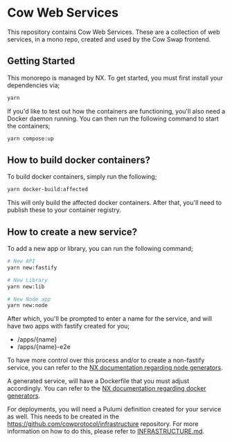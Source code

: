 # Cow Web Services

This repository contains Cow Web Services. These are a collection of web services, in a mono repo, created and used by the Cow Swap frontend.

## Getting Started

This monorepo is managed by NX. To get started, you must first install your dependencies via;

```bash
yarn
```

If you'd like to test out how the containers are functioning, you'll also need a Docker daemon running. You can then run the following command to start the containers;

```bash
yarn compose:up
```

## How to build docker containers?

To build docker containers, simply run the following;

```bash
yarn docker-build:affected
```

This will only build the affected docker containers. After that, you'll need to publish these to your container registry.

## How to create a new service?

To add a new app or library, you can run the following command;

```bash
# New API
yarn new:fastify

# New Library
yarn new:lib

# New Node app
yarn new:node
```

After which, you'll be prompted to enter a name for the service, and will have two apps with fastify created for you;

- /apps/{name}
- /apps/{name}-e2e

To have more control over this process and/or to create a non-fastify service, you can refer to the [NX documentation regarding node generators](https://nx.dev/packages/node/generators/application).

A generated service, will have a Dockerfile that you must adjust accordingly. You can refer to the [NX documentation regarding docker generators](https://nx.dev/packages/docker/generators/docker).

For deployments, you will need a Pulumi definition created for your service as well. This needs to be created in the https://github.com/cowprotocol/infrastructure repository. For more information on how to do this, please refer to [INFRASTRUCTURE.md](INFRASTRUCTURE.md).

